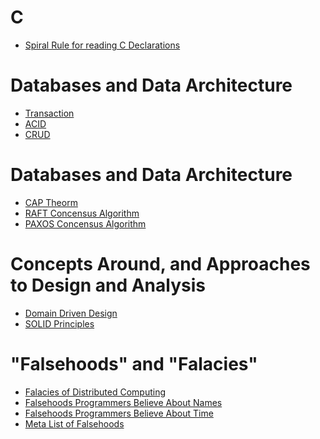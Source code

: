 # C

* [Spiral Rule for reading C Declarations](http://c-faq.com/decl/spiral.anderson.html)

# Databases and Data Architecture

* [Transaction](https://en.wikipedia.org/wiki/Database_transaction)
* [ACID](https://en.wikipedia.org/wiki/ACID)
* [CRUD](https://en.wikipedia.org/wiki/Create,_read,_update_and_delete)

# Databases and Data Architecture

* [CAP Theorm](https://en.wikipedia.org/wiki/CAP_theorem)
* [RAFT Concensus Algorithm](https://en.wikipedia.org/wiki/Raft_(computer_science))
* [PAXOS Concensus Algorithm](https://en.wikipedia.org/wiki/Paxos_(computer_science))

# Concepts Around, and Approaches to Design and Analysis

* [Domain Driven Design](https://airbrake.io/blog/software-design/domain-driven-design)
* [SOLID Principles](https://en.wikipedia.org/wiki/SOLID)

# "Falsehoods" and "Falacies"

* [Falacies of Distributed Computing](https://en.wikipedia.org/wiki/Fallacies_of_distributed_computing)
* [Falsehoods Programmers Believe About Names](https://www.kalzumeus.com/2010/06/17/falsehoods-programmers-believe-about-names/)
* [Falsehoods Programmers Believe About Time](https://infiniteundo.com/post/25326999628/falsehoods-programmers-believe-about-time)
* [Meta List of Falsehoods](https://github.com/kdeldycke/awesome-falsehood)
